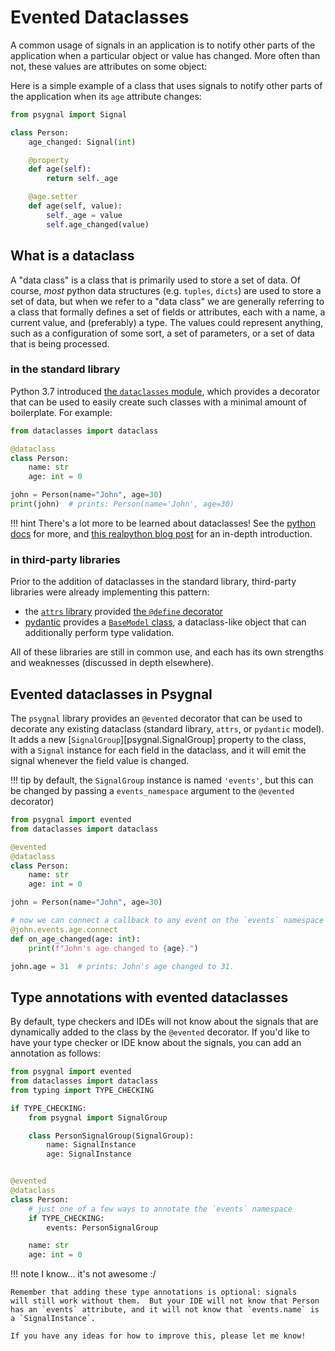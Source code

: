 # Evented Dataclasses

A common usage of signals in an application is to notify other
parts of the application when a particular object or value has changed.
More often than not, these values are attributes on some object:

Here is a simple example of a class that uses signals to notify
other parts of the application when its `age` attribute changes:

```python
from psygnal import Signal

class Person:
    age_changed: Signal(int)

    @property
    def age(self):
        return self._age

    @age.setter
    def age(self, value):
        self._age = value
        self.age_changed(value)
```

## What is a dataclass

A "data class" is a class that is primarily used to store a set of data. Of
course, *most* python data structures (e.g. `tuples`, `dicts`) are used to store
a set of data, but when we refer to a "data class" we are generally referring to
a class that formally defines a set of fields or attributes, each with a name,
a current value, and (preferably) a type.  The values could represent anything,
such as a configuration of some sort, a set of parameters, or a set of data
that is being processed.

### in the standard library

Python 3.7 introduced [the `dataclasses`
module](https://docs.python.org/3/library/dataclasses.html), which provides a
decorator that can be used to easily create such classes with a minimal amount
of boilerplate.  For example:

```python
from dataclasses import dataclass

@dataclass
class Person:
    name: str
    age: int = 0

john = Person(name="John", age=30)
print(john)  # prints: Person(name='John', age=30)
```

!!! hint
    There's a lot more to be learned about dataclasses! See the [python
    docs](https://docs.python.org/3/library/dataclasses.html) for more, and
    [this realpython blog post](https://realpython.com/python-data-classes/) for
    an in-depth introduction.

### in third-party libraries

Prior to the addition of dataclasses in the standard library, third-party libraries
were already implementing this pattern:

- the [`attrs` library](https://www.attrs.org/en/stable/) provided [the `@define`
  decorator](https://www.attrs.org/en/stable/overview.html)
- [pydantic](https://pydantic-docs.helpmanual.io/) provides a
  [`BaseModel` class](https://pydantic-docs.helpmanual.io/usage/models/),
  a dataclass-like object that can additionally perform type validation.

All of these libraries are still in common use, and each has its own
strengths and weaknesses (discussed in depth elsewhere).

## Evented dataclasses in Psygnal

The `psygnal` library provides an `@evented` decorator that can be used to
decorate any existing dataclass (standard library, `attrs`, or `pydantic`
model). It adds a new [`SignalGroup`][psygnal.SignalGroup] property to the
class, with a `Signal` instance for each field in the dataclass, and it will
emit the signal whenever the field value is changed.

!!! tip
    by default, the `SignalGroup` instance is named `'events'`, but this can be
    changed by passing a `events_namespace` argument to the `@evented` decorator)

```python
from psygnal import evented
from dataclasses import dataclass

@evented
@dataclass
class Person:
    name: str
    age: int = 0

john = Person(name="John", age=30)

# now we can connect a callback to any event on the `events` namespace
@john.events.age.connect
def on_age_changed(age: int):
    print(f"John's age changed to {age}.")

john.age = 31  # prints: John's age changed to 31.
```

## Type annotations with evented dataclasses

By default, type checkers and IDEs will not know about the signals that are
dynamically added to the class by the `@evented` decorator.  If you'd like
to have your type checker or IDE know about the signals, you can add an
annotation as follows:

```python
from psygnal import evented
from dataclasses import dataclass
from typing import TYPE_CHECKING

if TYPE_CHECKING:
    from psygnal import SignalGroup

    class PersonSignalGroup(SignalGroup):
        name: SignalInstance
        age: SignalInstance


@evented
@dataclass
class Person:
    # just one of a few ways to annotate the `events` namespace
    if TYPE_CHECKING:
        events: PersonSignalGroup

    name: str
    age: int = 0
```

!!! note
    I know... it's not awesome :/

    Remember that adding these type annotations is optional: signals
    will still work without them.  But your IDE will not know that Person
    has an `events` attribute, and it will not know that `events.name` is
    a `SignalInstance`.

    If you have any ideas for how to improve this, please let me know!
